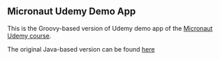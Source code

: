 ## Micronaut Udemy Demo App

This is the Groovy-based version of Udemy demo app of the [Micronaut Udemy course](https://www.udemy.com/course/learn-micronaut/).

The original Java-based version can be found [here](https://github.com/danielprinz/micronaut-udemy)
